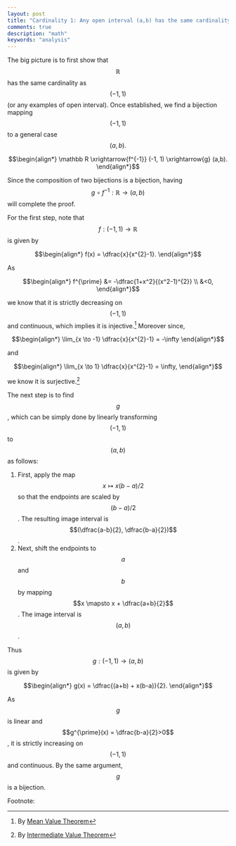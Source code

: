 ```yaml
---
layout: post
title: "Cardinality 1: Any open interval (a,b) has the same cardinality as R"
comments: true
description: "math"
keywords: "analysis"
---
```



The big picture is to first show that $$\mathbb R$$ has the same cardinality as $$(-1,1)$$ (or any examples of open interval). Once established, we find a bijection mapping  $$(-1,1)$$ to a general case $$(a,b).$$ 

$$\begin{align*}
\mathbb R \xrightarrow{f^{-1}} (-1, 1) \xrightarrow{g} (a,b).
\end{align*}$$

Since the composition of two bijections is a bijection, having $$g \circ f^{-1}: \mathbb R \to (a,b)$$ will complete the proof.

For the first step, note that $$f: (-1,1) \to \mathbb R$$ is given by 


$$\begin{align*}
f(x) = \dfrac{x}{x^{2}-1}.
\end{align*}$$ 

As 

$$\begin{align*}
f^{\prime} &= -\dfrac{1+x^2}{(x^2-1)^{2}} \\
&<0,
\end{align*}$$

we know that it is strictly decreasing on $$(-1,1)$$ and continuous, which implies it is injective.[^1] Moreover since, 

$$\begin{align*}
\lim_{x \to -1} \dfrac{x}{x^{2}-1} = -\infty
\end{align*}$$

and 

$$\begin{align*}
\lim_{x \to 1} \dfrac{x}{x^{2}-1} = \infty,
\end{align*}$$

we know it is surjective.[^2]

The next step is to find $$g$$, which can be simply done by linearly transforming $$(-1,1)$$ to $$(a,b)$$ as follows:

1. First, apply the map $$x \mapsto x(b-a)/2$$ so that the endpoints are scaled by $$(b-a)/2$$. The resulting image interval is $$(\dfrac{a-b}{2}, \dfrac{b-a}{2})$$.
2. Next, shift the endpoints to $$a$$ and $$b$$ by mapping $$x \mapsto x + \dfrac{a+b}{2}$$. The image interval is $$(a,b)$$.

Thus $$g: (-1,1) \to (a,b)$$ is given by 


$$\begin{align*}
g(x) = \dfrac{(a+b) + x(b-a)}{2}.
\end{align*}$$ 

As $$g$$ is linear and $$g^{\prime}(x) = \dfrac{b-a}{2}>0$$, it is strictly increasing on $$(-1,1)$$ and continuous. By the same argument, $$g$$ is a bijection.

Footnote:

[^1]: By [Mean Value Theorem](https://en.wikipedia.org/wiki/Mean_value_theorem)

[^2]: By [Intermediate Value Theorem](https://en.wikipedia.org/wiki/Intermediate_value_theorem)








